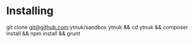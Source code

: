Installing
============
git clone git@github.com:ytnuk/sandbox ytnuk && cd ytnuk && composer install && npm install && grunt

